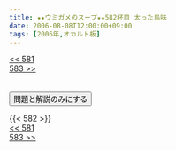 ```yaml
---
title: ★★ウミガメのスープ★★582杯目 太った烏味
date: 2006-08-08T12:00:00+09:00
tags: [2006年,オカルト板]
---
```

<div class="th_left"><a href="../581"><< 581</a></div>
<div class="th_right"><a href="../583">583 >></a></div>
<br><br>
<script src="../../js/cupsoup.js"></script>
<form>
<input type="button" value="問題と解説のみにする" onClick="toggleCupsoup()">
</form>
{{< 582 >}}
<div class="th_left"><a href="../581"><< 581</a></div>
<div class="th_right"><a href="../583">583 >></a></div>